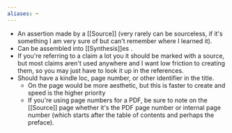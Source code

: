 ```yaml
---
aliases: ➡
---
```

- An assertion made by a [[Source]] (very rarely can be sourceless, if it's something I am very sure of but can't remember where I learned it).
- Can be assembled into [[Synthesis]]es .
- If you're referring to a claim a lot you it should be marked with a source, but most claims aren't used anywhere and I want low friction to creating them, so you may just have to look it up in the references.
- Should have a kindle loc, page number, or other identifier in the title.
    - On the page would be more aesthetic, but this is faster to create and speed is the higher priority
    - If you're using page numbers for a PDF, be sure to note on the [[Source]] page whether it's the PDF page number or internal page number (which starts after the table of contents and perhaps the preface).
